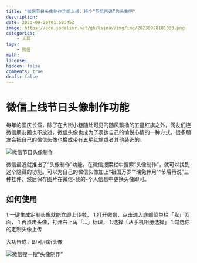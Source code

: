 ```yaml
---
title: "微信节日头像制作功能上线，换个“节后再说”的头像吧"
description: 
date: 2023-09-28T01:59:45Z
image: https://cdn.jsdelivr.net/gh/lsjnav/img/img/20230928101033.png
categories:
    - 工具
tags:
    - 微信
math: 
license: 
hidden: false
comments: true
draft: false
---
```



# 微信上线节日头像制作功能

每年的国庆长假，除了在大街小巷随处可见的随风飘扬的五星红旗之外，网友们连微信朋友圈也不放过，微信头像也成为了表达自己的愉悦心情的一种方式。很多朋友会把自己的微信头像也换成带有五星红旗或者其他装饰的。

![微信节日头像制作](https://cdn.jsdelivr.net/gh/lsjnav/img/img/20230928101033.png)

微信最近就推出了“头像制作”功能，在微信搜索栏中搜索“头像制作”，就可以找到这个隐藏的功能。可以为自己的微信头像加上“祖国万岁”“瑞兔伴月”“节后再说”三种挂件，然后保存图片在微信-我的-个人信息中更换头像即可。

## 如何使用

1.一键生成定制头像就能立即上传啦，
1.打开微信，点击进入底部菜单栏「我」页面，
1.再点击头像，打开右上角「…」标识，
1.选择「从手机相册选择」
1.勾选你的定制头像上传

大功告成，即可用新头像

![微信搜一搜“头像制作”](https://cdn.jsdelivr.net/gh/lsjnav/img/img/20230928101748.png)